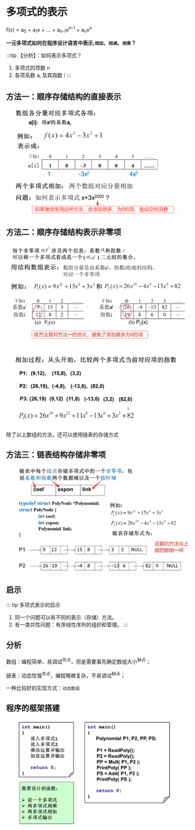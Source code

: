# 多项式的表示

f(x) = a<sub>0</sub> + a<sub>1</sub>x + ... + a<sub>n-1</sub>x<sup>n-1</sup> + a<sub>n</sub>x<sup>n</sup>

**一元多项式如何在程序设计语言中表示,`相加`、`相减`、`相乘`？** 

:::tip 【分析】：如何表示多项式？
1. 多项式的项数 n
2. 各项系数 a<sub>i</sub> 及其指数 i
:::

## 方法一：顺序存储结构的直接表示
![图片](../images/data-structure_3-1_1.png)

## 方法二：顺序存储结构表示非零项
![图片](../images/data-structure_3-1_2.png)
![图片](../images/data-structure_3-1_3.png)

除了以上数组的方法，还可以使用链表的存储方式
## 方法三：链表结构存储非零项
![图片](../images/data-structure_3-1_4.png)

## 启示
::: tip 多项式表示的启示
1. 同一个问题可以有不同的表示（存储）方法。
2. 有一类共性问题：有序线性序列的组织和管理。
:::

## 分析
数组：编程简单、易调试<sup>优点</sup>，但是需要事先确定数组大小<sup>缺点</sup>；

链表：动态性强<sup>优点</sup>，编程略微复杂，不易调试<sup>缺点</sup>；

<span class="line1"> 一种比较好的实现方式：`动态数组` </span>

## 程序的框架搭建
![图片](../images/data-structure_3-1_5.png)